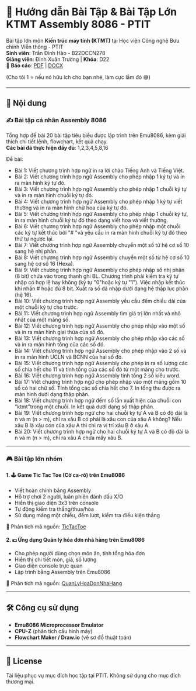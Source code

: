 # 🧠 Hướng dẫn Bài Tập & Bài Tập Lớn KTMT Assembly 8086 - PTIT

Bài tập lớn môn **Kiến trúc máy tính (KTMT)** tại Học viện Công nghệ Bưu chính Viễn thông - PTIT  
**Sinh viên**: Trần Đình Hào - B22DCCN278  
**Giảng viên**: Đinh Xuân Trường | **Khóa**: D22  
📄 **Báo cáo**: [PDF](https://drive.google.com/file/d/187kJZVecQrNWdu9zry0AB5EVbcmh2Mi7/view?usp=sharing) | [DOCX](https://docs.google.com/document/d/1RXacAWHkT9ZeJPd3ifZ2FDTJ-YCYXqk6/edit?usp=sharing&ouid=113235621676813436249&rtpof=true&sd=true)

(Cho tôi 1 ⭐ nếu nó hữu ích cho bạn nhé, làm cực lắm đó 😅)

---

## 📑 Nội dung

### ✍️ Bài tập cá nhân Assembly 8086

Tổng hợp đề bài 20 bài tập tiêu biểu được lập trình trên Emu8086, kèm giải thích chi tiết lệnh, flowchart, kết quả chạy.  
**Các bài đã thực hiện đầy đủ**: 1,2,3,4,5,8,16

Đề bài:
- Bài 1: Viết chương trình hợp ngữ in ra lời chào Tiếng Anh và Tiếng Việt.
- Bài 2: Viết chương trình hợp ngữ Assembly cho phép nhập 1 ký tự và in ra màn hình ký tự đó.
- Bài 3: Viết chương trình hợp ngữ Assembly cho phép nhập 1 chuỗi ký tự và in ra màn hình chuỗi ký tự đó.
- Bài 4: Viết chương trình hợp ngữ Assembly cho phép nhập 1 ký tự viết thường và in ra màn hình chữ hoa của ký tự đó.
- Bài 5: Viết chương trình hợp ngữ Assembly cho phép nhập 1 chuỗi ký tự, in ra màn hình chuỗi ký tự đó theo dạng viết hoa và viết thường.
- Bài 6: Viết chương trình hợp ngữ Assembly cho phép nhập một chuỗi các ký tự kết thúc bởi "# "và yêu cầu in ra màn hình chuỗi ký tự đó theo thứ tự ngược lại.
- Bài 7: Viết chương trình hợp ngữ Assembly chuyển một số từ hệ cơ số 10 sang hệ nhị phân.
- Bài 8: Viết chương trình hợp ngữ Assembly chuyển một số từ hệ cơ số 10 sang hệ cơ số 16 (Hexa).
- Bài 9: Viết chương trình hợp ngữ Assembly cho phép nhập số nhị phân (8 bit) chứa vào trong thanh ghi BL. Chương trình phải kiểm tra ký tự nhập có hợp lệ hay không (ký tự "0"hoặc ký tự "1"). Việc nhập kết thúc khi nhấn # hoặc đủ 8 bit. Xuất ra số đã nhập dưới dạng hệ thập lục phân (hệ 16).
- Bài 10: Viết chương trình hợp ngữ Assembly yều cầu đếm chiều dài của một chuỗi ký tự cho trước.
- Bài 11: Viết chương trình hợp ngữ Assembly tìm giá trị lớn nhất và nhỏ nhất của một mảng số.
- Bài 12: Viết chương trình hợp ngữ Assembly cho phép nhập vào một số và in ra màn hình giai thừa của số đó.
- Bài 13: Viết chương trình hợp ngữ Assembly cho phép nhập vào các số và in ra màn hình tổng của các số đó.
- Bài 14: Viết chương trình hợp ngữ Assembly cho phép nhập vào 2 số và in ra màn hình ƯCLN và BCNN của hai số đó.
- Bài 15: Viết chương trình hợp ngữ Assembly cho phép in ra số lượng các số chia hết cho 11 và tính tổng của các số đó từ một mảng cho trước.
- Bài 16: Viết chương trình hợp ngữ Assembly tính tổng 2 số kiểu word.
- Bài 17: Viết chương trình hợp ngữ cho phép nhập vào một mảng gồm 10 số có hai chữ số. Tính tổng các số chia hết cho 7. In tổng thu được ra màn hình dưới dạng thập phân.
- Bài 18: Viết chương trình hợp ngữ đếm số lần xuất hiện của chuỗi con "ktmt"trong một chuỗi. In kết quả dưới dạng số thập phân.
- Bài 19: Viết chương trình hợp ngữ cho hai chuỗi ký tự A và B có độ dài là n và m (n > m), chỉ ra xâu B có phải là xâu con của xâu A không? Nếu xâu B là xâu con của xâu A thì chỉ ra vị trí xâu B ở xâu A.
- Bài 20: Viết chương trình hợp ngữ cho hai chuỗi ký tự A và B có độ dài là n
và m (n > m), chỉ ra xâu A chứa mấy xâu B.

---

### 🎮 Bài tập lớn nhóm

#### 1. 🕹 Game **Tic Tac Toe (Cờ ca-rô)** trên Emu8086
- Viết hoàn chỉnh bằng Assembly
- Hỗ trợ chơi 2 người, luân phiên đánh dấu X/O
- Hiển thị giao diện 3x3 trên console
- Tự động kiểm tra thắng/thua/hòa
- Sử dụng mảng một chiều, đếm lượt, kiểm tra điều kiện thắng

🔗 Phân tích mã nguồn: [TicTacToe](https://github.com/trandinhhao/PTIT-KTMT-Assembly/blob/main/Tic_Tac_Toe.asm)

#### 2. 💵 Ứng dụng **Quản lý hóa đơn nhà hàng** trên Emu8086
- Cho phép người dùng chọn món ăn, tính tổng hóa đơn
- Hiển thị chi tiết món, giá, số lượng
- Giao diện console trực quan
- Lập trình bằng Assembly trên Emu8086

🔗 Phân tích mã nguồn: [QuanLyHoaDonNhaHang](https://github.com/trandinhhao/PTIT-KTMT-Assembly/blob/main/Restaurant_Billing_System.asm)

---

## 🛠 Công cụ sử dụng

- **Emu8086 Microprocessor Emulator**  
- **CPU-Z** (phân tích cấu hình máy)
- **Flowchart Maker / Draw.io** (vẽ sơ đồ thuật toán)

---

## 📜 License

Tài liệu phục vụ mục đích học tập tại PTIT. Không sử dụng cho mục đích thương mại.
